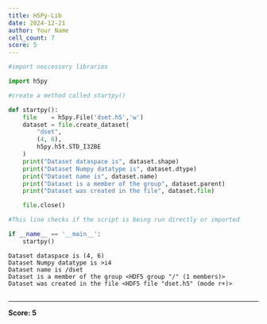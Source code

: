 ```yaml
---
title: H5Py-Lib
date: 2024-12-21
author: Your Name
cell_count: 7
score: 5
---
```


```python
#import neccessery libraries
```


```python
import h5py
```


```python
#create a method called startpy()
```


```python
def startpy():
    file    = h5py.File('dset.h5','w')
    dataset = file.create_dataset(
        "dset",
        (4, 6),
        h5py.h5t.STD_I32BE
    )
    print("Dataset dataspace is", dataset.shape)
    print("Dataset Numpy datatype is", dataset.dtype)
    print("Dataset name is", dataset.name)
    print("Dataset is a member of the group", dataset.parent)
    print("Dataset was created in the file", dataset.file)

    file.close()
```


```python
#This line checks if the script is being run directly or imported
```


```python
if __name__ == '__main__':
    startpy()
```

    Dataset dataspace is (4, 6)
    Dataset Numpy datatype is >i4
    Dataset name is /dset
    Dataset is a member of the group <HDF5 group "/" (1 members)>
    Dataset was created in the file <HDF5 file "dset.h5" (mode r+)>



```python

```


---
**Score: 5**
